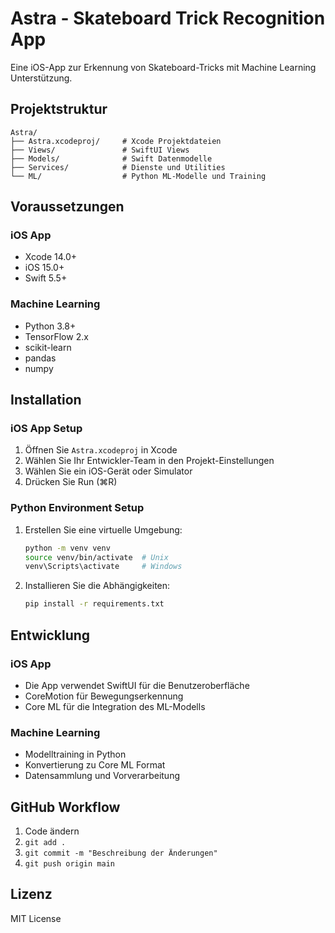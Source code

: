 # Astra - Skateboard Trick Recognition App

Eine iOS-App zur Erkennung von Skateboard-Tricks mit Machine Learning Unterstützung.

## Projektstruktur

```
Astra/
├── Astra.xcodeproj/     # Xcode Projektdateien
├── Views/               # SwiftUI Views
├── Models/              # Swift Datenmodelle
├── Services/            # Dienste und Utilities
└── ML/                  # Python ML-Modelle und Training
```

## Voraussetzungen

### iOS App
- Xcode 14.0+
- iOS 15.0+
- Swift 5.5+

### Machine Learning
- Python 3.8+
- TensorFlow 2.x
- scikit-learn
- pandas
- numpy

## Installation

### iOS App Setup
1. Öffnen Sie `Astra.xcodeproj` in Xcode
2. Wählen Sie Ihr Entwickler-Team in den Projekt-Einstellungen
3. Wählen Sie ein iOS-Gerät oder Simulator
4. Drücken Sie Run (⌘R)

### Python Environment Setup
1. Erstellen Sie eine virtuelle Umgebung:
   ```bash
   python -m venv venv
   source venv/bin/activate  # Unix
   venv\Scripts\activate     # Windows
   ```
2. Installieren Sie die Abhängigkeiten:
   ```bash
   pip install -r requirements.txt
   ```

## Entwicklung

### iOS App
- Die App verwendet SwiftUI für die Benutzeroberfläche
- CoreMotion für Bewegungserkennung
- Core ML für die Integration des ML-Modells

### Machine Learning
- Modelltraining in Python
- Konvertierung zu Core ML Format
- Datensammlung und Vorverarbeitung

## GitHub Workflow
1. Code ändern
2. `git add .`
3. `git commit -m "Beschreibung der Änderungen"`
4. `git push origin main`

## Lizenz
MIT License
